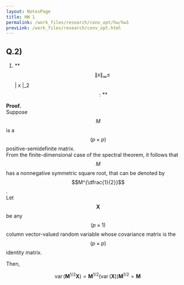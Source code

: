 ```yaml
---
layout: NotesPage
title: HW 1
permalink: /work_files/research/conv_opt/hw/hw1
prevLink: /work_files/research/conv_opt.html
---
```


## Q.2)


1. **$$\| x \|_\infty \leq $$ \| x \|_2$$:**  
    $$
    

**Proof.**  
Suppose $$M$$ is a $$(p\times p)$$ positive-semidefinite matrix.  
From the finite-dimensional case of the spectral theorem, it follows that $$M$$ has a nonnegative symmetric square root, that can be denoted by $$M^{\dfrac{1}{2}}$$.  
Let $${\displaystyle \mathbf {X} }$$ be any $$(p\times 1)$$ column vector-valued random variable whose covariance matrix is the $$(p\times p)$$ identity matrix.   

Then,   

$${\displaystyle \operatorname {var} (\mathbf {M} ^{1/2}\mathbf {X} )=\mathbf {M} ^{1/2}(\operatorname {var} (\mathbf {X} ))\mathbf {M} ^{1/2}=\mathbf {M} \,}$$